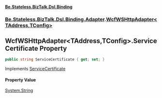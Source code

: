 #### [Be.Stateless.BizTalk.Dsl.Binding](README.md 'README')
### [Be.Stateless.BizTalk.Dsl.Binding.Adapter](Be.Stateless.BizTalk.Dsl.Binding.Adapter.md 'Be.Stateless.BizTalk.Dsl.Binding.Adapter').[WcfWSHttpAdapter&lt;TAddress,TConfig&gt;](WcfWSHttpAdapter_TAddress,TConfig_.md 'Be.Stateless.BizTalk.Dsl.Binding.Adapter.WcfWSHttpAdapter<TAddress,TConfig>')

## WcfWSHttpAdapter<TAddress,TConfig>.ServiceCertificate Property

```csharp
public string ServiceCertificate { get; set; }
```

Implements [ServiceCertificate](IAdapterConfigServiceCertificate.ServiceCertificate.md 'Be.Stateless.BizTalk.Dsl.Binding.Adapter.IAdapterConfigServiceCertificate.ServiceCertificate')

#### Property Value
[System.String](https://docs.microsoft.com/en-us/dotnet/api/System.String 'System.String')